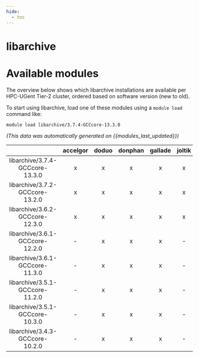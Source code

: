 ```yaml
---
hide:
  - toc
---
```


libarchive
==========

# Available modules


The overview below shows which libarchive installations are available per HPC-UGent Tier-2 cluster, ordered based on software version (new to old).

To start using libarchive, load one of these modules using a `module load` command like:

```shell
module load libarchive/3.7.4-GCCcore-13.3.0
```

*(This data was automatically generated on {{modules_last_updated}})*  

| |accelgor|doduo|donphan|gallade|joltik|shinx|skitty|
| :---: | :---: | :---: | :---: | :---: | :---: | :---: | :---: |
|libarchive/3.7.4-GCCcore-13.3.0|x|x|x|x|x|x|x|
|libarchive/3.7.2-GCCcore-13.2.0|x|x|x|x|x|x|x|
|libarchive/3.6.2-GCCcore-12.3.0|x|x|x|x|x|x|x|
|libarchive/3.6.1-GCCcore-12.2.0|-|x|x|x|-|x|-|
|libarchive/3.6.1-GCCcore-11.3.0|-|x|x|x|-|x|-|
|libarchive/3.5.1-GCCcore-11.2.0|-|x|x|x|-|x|-|
|libarchive/3.5.1-GCCcore-10.3.0|-|x|x|x|-|-|-|
|libarchive/3.4.3-GCCcore-10.2.0|-|x|x|x|-|-|-|
